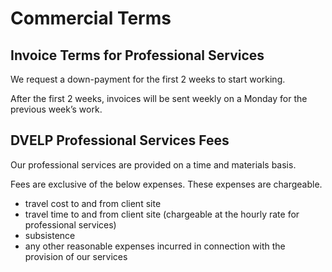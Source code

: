 # Commercial Terms

## Invoice Terms for Professional Services

We request a down-payment for the first 2 weeks to start working.

After the first 2 weeks, invoices will be sent weekly on a Monday for the
previous week’s work.

## DVELP Professional Services Fees

Our professional services are provided on a time and materials basis.

Fees are exclusive of the below expenses. These expenses are chargeable.

* travel cost to and from client site
* travel time to and from client site (chargeable at the hourly rate for
  professional services)
* subsistence
* any other reasonable expenses incurred in connection with the provision of our
  services

